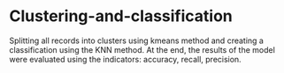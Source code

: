 # Clustering-and-classification
Splitting all records into clusters using kmeans method and creating a classification using the KNN method. At the end, the results of the model were evaluated using the indicators: accuracy, recall, precision.
